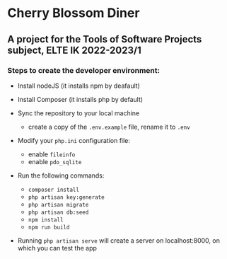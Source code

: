 # Cherry Blossom Diner
## A project for the Tools of Software Projects subject, ELTE IK 2022-2023/1

### Steps to create the developer environment:

- Install nodeJS (it installs npm by deafault)
- Install Composer (it installs php by default)
- Sync the repository to your local machine
   * create a copy of the `.env.example` file, rename it to `.env`
- Modify your `php.ini` configuration file: 
   * enable `fileinfo`
   * enable `pdo_sqlite`
- Run the following commands:
   * `composer install`
   * `php artisan key:generate`
   * `php artisan migrate`
   * `php artisan db:seed`
   * `npm install`
   * `npm run build`
  
  
- Running `php artisan serve` will create a server on localhost:8000, on which you can test the app
